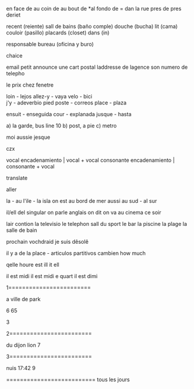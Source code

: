 en face de
au coin de
au bout de *al fondo de =
dan la rue
pres de
pres
deriet  


recent (reiente)
sall de bains (baño comple)
douche (bucha)
lit (cama)
couloir (pasillo)
placards (closet)
dans (in)

responsable
bureau (oficina y buro)


chaice

email
petit announce
une cart postal laddresse de lagence
son numero de telepho

le prix
chez
fenetre

loin - lejos
allez-y - vaya
velo - bici  
j'y - adeverbio
pied
poste - correos
place - plaza

ensuit - enseguida
cour - explanada
jusque - hasta


a) la garde, bus line 10
b) post, a pie
c) metro

moi aussie
jesque

czx


vocal encadenamiento | vocal + vocal
consonante encadenamiento | consonante + vocal

translate

aller


la - au
l'ile - la isla
on est au bord de mer
aussi
au sud - al sur


il/ell del singular
  on parle anglais
  on dit
  on va au cinema ce soir

lair contion
la televisio
le telephon
sall du sport
le bar
la piscine
la plage
la salle de bain


prochain
vochdraid
je suis dêsolê

il y a de la place - articulos partitivos
cambien how much

qelle houre est ill
it ell

il est midi
il est midi e quart
il est dimi

1========================

a ville de park

6
65

3

2========================


du dijon
lion
7

3========================

nuis
17:42
9

==========================
tous les jours
